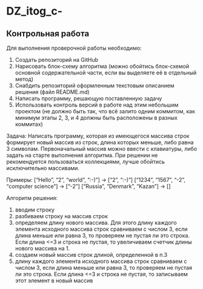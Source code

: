 ﻿# DZ_itog_c-
##  Контрольная работа
Для выполнения проверочной работы необходимо:
1. Создать репозиторий на GitHub
2. Нарисовать блок-схему алгоритма (можно обойтись блок-схемой основной содержательной части, если вы выделяете её в отдельный метод)
3. Снабдить репозиторий оформленным текстовым описанием решения (файл README.md)
4. Написать программу, решающую поставленную задачу
5. Использовать контроль версий в работе над этим небольшим проектом (не должно быть так, что всё залито одним коммитом, как минимум этапы 2, 3, и 4 должны быть расположены в разных коммитах)

Задача: Написать программу, которая из имеющегося массива строк формирует новый массив из строк, длина которых меньше, либо равна 3 символам. Первоначальный массив можно ввести с клавиатуры, либо задать на старте выполнения алгоритма. При решении не рекомендуется пользоваться коллекциями, лучше обойтись исключительно массивами.

Примеры:
[“Hello”, “2”, “world”, “:-)”] → [“2”, “:-)”]
[“1234”, “1567”, “-2”, “computer science”] → [“-2”]
[“Russia”, “Denmark”, “Kazan”] → []

Алгоритм решения:
1. вводим строку
2. разбиваем строку на массив строк
3. определяем длину нового массива. Для этого длину каждого элемента исходного массива строк сравниваем с числом 3, если длина меньше или равна 3, то проверяем не пустая ли это строка. Если длина <=3 и строка не пустая, то увеличиваем счетчик длины нового массива на 1.
4. создаем новый массив строк длиной, определенной в п.3
5. длину каждого элемента исходного массива строк сравниваем с числом 3, если длина меньше или равна 3, то проверяем не пустая ли это строка. Если длина <=3 и строка не пустая, то записываем этот элемент в новый массив
